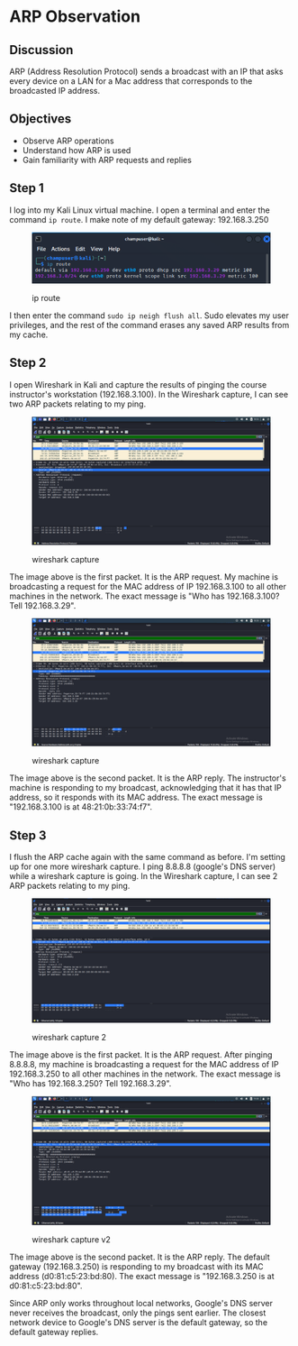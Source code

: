 # ARP Observation

## Discussion&#x20;

ARP (Address Resolution Protocol) sends a broadcast with an IP that asks every device on a LAN for a Mac address that corresponds to the broadcasted IP address.&#x20;

## Objectives&#x20;

* Observe ARP operations
* Understand how ARP is used
* Gain familiarity with ARP requests and replies

## Step 1

I log into my Kali Linux virtual machine. I open a terminal and enter the command `ip route`. I make note of my default gateway: 192.168.3.250

<figure><img src="../../.gitbook/assets/image (3) (1) (1) (1).png" alt=""><figcaption><p>ip route</p></figcaption></figure>

I then enter the command `sudo ip neigh flush all`. Sudo elevates my user privileges, and the rest of the command erases any saved ARP results from my cache.

## Step 2

I open Wireshark in Kali and capture the results of pinging the course instructor's workstation (192.168.3.100). In the Wireshark capture, I can see two ARP packets relating to my ping.

<figure><img src="../../.gitbook/assets/image (5) (1) (1).png" alt=""><figcaption><p>wireshark capture</p></figcaption></figure>

The image above is the first packet. It is the ARP request. My machine is broadcasting a request for the MAC address of IP 192.168.3.100 to all other machines in the network. The exact message is "Who has 192.168.3.100? Tell 192.168.3.29". &#x20;

<figure><img src="../../.gitbook/assets/image (6) (1).png" alt=""><figcaption><p>wireshark capture</p></figcaption></figure>

The image above is the second packet. It is the ARP reply. The instructor's machine is responding to my broadcast, acknowledging that it has that IP address, so it responds with its MAC address. The exact message is "192.168.3.100 is at 48:21:0b:33:74:f7".

## Step 3

I flush the ARP cache again with the same command as before. I'm setting up for one more wireshark capture. I ping 8.8.8.8 (google's DNS server) while a wireshark capture is going. In the Wireshark capture, I can see 2 ARP packets relating to my ping.&#x20;

<figure><img src="../../.gitbook/assets/image (6).png" alt=""><figcaption><p>wireshark capture 2</p></figcaption></figure>

The image above is the first packet. It is the ARP request. After pinging 8.8.8.8, my machine is broadcasting a request for the MAC address of IP 192.168.3.250 to all other machines in the network. The exact message is "Who has 192.168.3.250? Tell 192.168.3.29".

<figure><img src="../../.gitbook/assets/image (1) (1) (1) (1) (1) (1) (1) (1).png" alt=""><figcaption><p>wireshark capture v2 </p></figcaption></figure>

The image above is the second packet. It is the ARP reply. The default gateway (192.168.3.250) is responding to my broadcast with its MAC address (d0:81:c5:23:bd:80). The exact message is "192.168.3.250 is at d0:81:c5:23:bd:80".&#x20;

Since ARP only works throughout local networks, Google's DNS server never receives the broadcast, only the pings sent earlier. The closest network device to Google's DNS server is the default gateway, so the default gateway replies.
